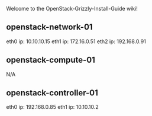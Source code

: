 Welcome to the OpenStack-Grizzly-Install-Guide wiki!

openstack-network-01
--
eth0 ip: 10.10.10.15
eth1 ip: 172.16.0.51
eth2 ip: 192.168.0.91

openstack-compute-01
--
N/A

openstack-controller-01
--
eth0 ip: 192.168.0.85
eth1 ip: 10.10.10.2